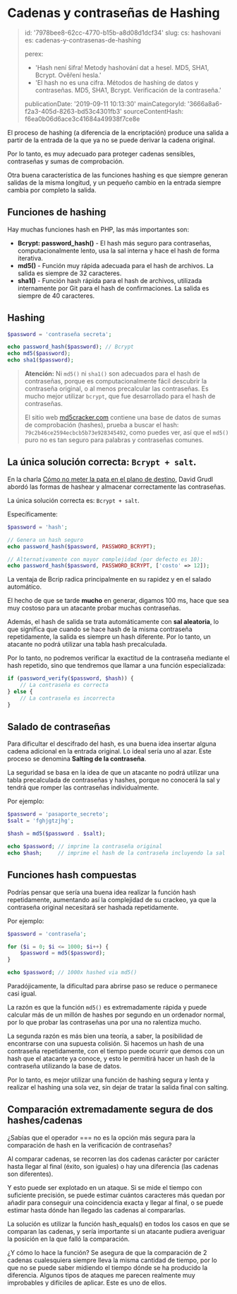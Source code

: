 Cadenas y contraseñas de Hashing
================================

> id: '7978bee8-62cc-4770-b15b-a8d08d1dcf34'
> slug:
> 	cs: hashovani
> 	es: cadenas-y-contrasenas-de-hashing
> 
> perex:
> 	- 'Hash není šifra! Metody hashování dat a hesel. MD5, SHA1, Bcrypt. Ověření hesla.'
> 	- 'El hash no es una cifra. Métodos de hashing de datos y contraseñas. MD5, SHA1, Bcrypt. Verificación de la contraseña.'
> 
> publicationDate: '2019-09-11 10:13:30'
> mainCategoryId: '3666a8a6-f2a3-405d-8263-bd53c4301fb3'
> sourceContentHash: f6ea0b06d6ace3c41684a49938f7ce8e

El proceso de hashing (a diferencia de la encriptación) produce una salida a partir de la entrada de la que ya no se puede derivar la cadena original.

Por lo tanto, es muy adecuado para proteger cadenas sensibles, contraseñas y sumas de comprobación.

Otra buena característica de las funciones hashing es que siempre generan salidas de la misma longitud, y un pequeño cambio en la entrada siempre cambia por completo la salida.

Funciones de hashing
----------------

Hay muchas funciones hash en PHP, las más importantes son:

- **Bcrypt: password_hash()** - El hash más seguro para contraseñas, computacionalmente lento, usa la sal interna y hace el hash de forma iterativa.
- **md5()** - Función muy rápida adecuada para el hash de archivos. La salida es siempre de 32 caracteres.
- **sha1()** - Función hash rápida para el hash de archivos, utilizada internamente por Git para el hash de confirmaciones. La salida es siempre de 40 caracteres.

Hashing
-----------

```php
$password = 'contraseña secreta';

echo password_hash($password); // Bcrypt
echo md5($password);
echo sha1($password);
```

> **Atención:** Ni `md5()` ni `sha1()` son adecuados para el hash de contraseñas, porque es computacionalmente fácil descubrir la contraseña original, o al menos precalcular las contraseñas. Es mucho mejor utilizar `bcrypt`, que fue desarrollado para el hash de contraseñas.
>
> El sitio web <a href="https://www.md5cracker.com/">md5cracker.com</a> contiene una base de datos de sumas de comprobación (hashes), prueba a buscar el hash: `79c2b46ce2594ecbcb5b73e928345492`, como puedes ver, así que el `md5()` puro no es tan seguro para palabras y contraseñas comunes.

La única solución correcta: `Bcrypt + salt`.
--------------------------------------

En la charla <a href="https://www.youtube.com/watch?v=F58_A5TM-Sc">Cómo no meter la pata en el plano de destino</a>, David Grudl abordó las formas de hashear y almacenar correctamente las contraseñas.

La única solución correcta es: `Bcrypt + salt`.

Específicamente:

```php
$password = 'hash';

// Genera un hash seguro
echo password_hash($password, PASSWORD_BCRYPT);

// Alternativamente con mayor complejidad (por defecto es 10):
echo password_hash($password, PASSWORD_BCRYPT, ['costo' => 12]);
```

La ventaja de Bcrip radica principalmente en su rapidez y en el salado automático.

El hecho de que se tarde **mucho** en generar, digamos 100 ms, hace que sea muy costoso para un atacante probar muchas contraseñas.

Además, el hash de salida se trata automáticamente con **sal aleatoria**, lo que significa que cuando se hace hash de la misma contraseña repetidamente, la salida es siempre un hash diferente. Por lo tanto, un atacante no podrá utilizar una tabla hash precalculada.

Por lo tanto, no podremos verificar la exactitud de la contraseña mediante el hash repetido, sino que tendremos que llamar a una función especializada:

```php
if (password_verify($password, $hash)) {
    // La contraseña es correcta
} else {
    // La contraseña es incorrecta
}
```

Salado de contraseñas
------------

Para dificultar el descifrado del hash, es una buena idea insertar alguna cadena adicional en la entrada original. Lo ideal sería uno al azar. Este proceso se denomina **Salting de la contraseña**.

La seguridad se basa en la idea de que un atacante no podrá utilizar una tabla precalculada de contraseñas y hashes, porque no conocerá la sal y tendrá que romper las contraseñas individualmente.

Por ejemplo:

```php
$password = 'pasaporte_secreto';
$salt = 'fghjgtzjhg';

$hash = md5($password . $salt);

echo $password; // imprime la contraseña original
echo $hash;     // imprime el hash de la contraseña incluyendo la sal
```

Funciones hash compuestas
------------------------

Podrías pensar que sería una buena idea realizar la función hash repetidamente, aumentando así la complejidad de su crackeo, ya que la contraseña original necesitará ser hashada repetidamente.

Por ejemplo:

```php
$password = 'contraseña';

for ($i = 0; $i <= 1000; $i++) {
    $password = md5($password);
}

echo $password; // 1000x hashed via md5()
```

Paradójicamente, la dificultad para abrirse paso se reduce o permanece casi igual.

La razón es que la función `md5()` es extremadamente rápida y puede calcular más de un millón de hashes por segundo en un ordenador normal, por lo que probar las contraseñas una por una no ralentiza mucho.

La segunda razón es más bien una teoría, a saber, la posibilidad de encontrarse con una supuesta colisión. Si hacemos un hash de una contraseña repetidamente, con el tiempo puede ocurrir que demos con un hash que el atacante ya conoce, y esto le permitirá hacer un hash de la contraseña utilizando la base de datos.

Por lo tanto, es mejor utilizar una función de hashing segura y lenta y realizar el hashing una sola vez, sin dejar de tratar la salida final con salting.

Comparación extremadamente segura de dos hashes/cadenas
---------------------------------------------------

¿Sabías que el operador === no es la opción más segura para la comparación de hash en la verificación de contraseñas?

Al comparar cadenas, se recorren las dos cadenas carácter por carácter hasta llegar al final (éxito, son iguales) o hay una diferencia (las cadenas son diferentes).

Y esto puede ser explotado en un ataque. Si se mide el tiempo con suficiente precisión, se puede estimar cuántos caracteres más quedan por añadir para conseguir una coincidencia exacta y llegar al final, o se puede estimar hasta dónde han llegado las cadenas al compararlas.

La solución es utilizar la función hash_equals() en todos los casos en que se comparan las cadenas, y sería importante si un atacante pudiera averiguar la posición en la que falló la comparación.

¿Y cómo lo hace la función? Se asegura de que la comparación de 2 cadenas cualesquiera siempre lleva la misma cantidad de tiempo, por lo que no se puede saber midiendo el tiempo dónde se ha producido la diferencia. Algunos tipos de ataques me parecen realmente muy improbables y difíciles de aplicar. Este es uno de ellos.
